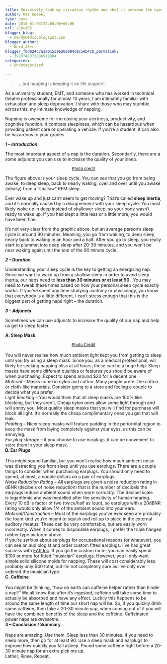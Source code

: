 ```yaml
---
title: University took my circadian rhythm and shot it between the eyes
author: Mat Goebel
type: post
date: 2010-01-03T22:05:00+00:00
url: /?p=105
blogger_blog:
  - nerdymedic.blogspot.com
blogger_author:
  - Nerd_Alert
blogger_fbd824c7a1a015396202684c8c5eb4cb_permalink:
  - 3910748372086911904
categories:
  - Uncategorized

---
```

>&#8230; but napping is keeping it on life support.

As a university student, EMT, and someone who has worked in technical theatre professionally for almost 10 years, I am intimately familiar with exhaustion and sleep deprivation. I share with those who may stumble across this, my intimate knowledge of napping.

Napping is awesome for increasing your alertness, productivity, and cognitive function. It combats sleepiness, which can be hazardous when providing patient care or operating a vehicle. If you&#8217;re a student, it can also be hazardous to your grades.

**_1 &#8211; Introduction_**

The most important aspect of a nap is the duration. Secondarily, there are a some adjuncts you can use to increase the quality of your sleep.

<div class="separator" style="clear:both;text-align:center;">
  <a href="http://www.sleep-problems.com/sleep_architecture/stages_of_sleep/"><span class="Apple-style-span" style="font-size:small;">Photo credit</span></a>
</div>

The figure above is your sleep cycle. You can see that you go from being awake, to deep sleep, back to nearly waking, over and over until you awake (ideally) from a &#8220;shallow&#8221; REM sleep.

Ever wake up and just can&#8217;t seem to get moving? That&#8217;s called **sleep inertia**, and it&#8217;s normally caused by a disagreement with your sleep cycle. You most likely woke up in deep instead of shallower sleep, so your body wasn&#8217;t ready to wake up. If you had slept a little less or a little more, you would have been fine.

It&#8217;s not very clear from the graphic above, but an average person&#8217;s sleep cycle is around 90 minutes. Meaning, you go from waking, to deep sleep, nearly back to waking in an hour and a half. After you go to sleep, you really start to plummet into deep sleep after 20-30 minutes, and you won&#8217;t be near waking again until the end of the 90 minute cycle.

**_2 &#8211; Duration_**

Understanding your sleep cycle is the key to getting an energising nap. Since we want to wake up from a shallow sleep in order to avoid sleep inertia, our naps need to **less than 30 minutes or at least 90**.  You may need to tweak these times based on how your personal sleep cycle exactly works. If you&#8217;ve spent any time studying anatomy or physiology, you know that everybody is a little different. I can&#8217;t stress enough that this is the biggest part of getting naps right &#8211; the duration.

**_3 &#8211; Adjuncts_**

Sometimes we can use adjuncts to increase the quality of our nap and help us get to sleep faster.

**A. Sleep Mask**

<div style="text-align:center;">
  <a href="http://leisureguy.wordpress.com/2006/08/02/tips-for-better-sleep/"><span class="Apple-style-span" style="font-size:small;">Photo Credit</span></a>
</div>

<div style="text-align:center;">
  <strong><span style="font-weight:normal;"><br /> </span></strong>
</div>

<div style="text-align:left;">
  You will never realise how much ambient light kept you from getting to sleep until you try using a sleep mask. Since you, as a medical professional, will likely be seeking napping bliss at all hours, these can he a huge help. Sleep masks have some different qualities or features you should be aware of when purchasing. Expect to spend around $20 for a decent one.
</div>

<div style="text-align:left;">
  <em>Material</em> &#8211; Masks come in nylon and cotton. Many people prefer the cotton or cloth-like materials. Consider going to a store and feeling a couple to decide what you prefer.
</div>

<div style="text-align:left;">
  <em>Light Blocking</em> &#8211; You would think that all sleep masks are 100% like blocking, but they aren&#8217;t. Cheap nylon ones allow some light through and will annoy you. Most quality sleep masks that you will find for purchase will block all light. It&#8217;s normally the cheap complimentary ones you get that will leak.
</div>

<div style="text-align:left;">
  <em>Padding</em> &#8211; Nicer sleep masks will feature padding in the periorbital region to keep the mask from laying completely against your eyes, as this can be annoying.
</div>

<div style="text-align:left;">
  <em>Ear plug storage</em> &#8211; if you choose to use earplugs, it can be convenient to store them in your sleep mask.
</div>

<div style="text-align:left;">
  <strong>B. Ear Plugs</strong>
</div>

<div style="text-align:left;">
  <strong><br /> </strong>
</div>

<div style="text-align:left;">
  This might sound familiar, but you won&#8217;t realise how much ambient noise was distracting you from sleep until you use earplugs. There are a couple things to consider when purchasing earplugs. You should only need to spend, at most, a couple dollars on a pair of earplugs.
</div>

<div style="text-align:left;">
  <em>Noise Reduction Rating</em> &#8211; All earplugs are given a noise reduction rating in dBNR (decibels of noise reduction) that is the number of decibels the earplugs reduce ambient sound when worn <em>correctly</em>. The decibel scale is logarithmic and was modelled after the sensitivity of human hearing. Every 10 dB is factor of two (twice/half as loud), so earplugs with a 20dBNR rating would only allow 1/4 of the ambient sound into your ears.
</div>

<div style="text-align:left;">
  <em>Material/Construction</em> &#8211; Most of the earplugs you&#8217;ve ever seen are probably the foam kind you&#8217;re meant to squish and roll up to place in the external auditory meatus. These can be very comfortable, but are easily worn incorrectly. When it comes to disposable earplugs, I prefer the triple flanged rubber type pictured above.
</div>

<div style="text-align:left;">
  If you&#8217;re <em>serious</em> about earplugs for occupational reasons (or whatever), you can see an audiologist and order custom fitted earplugs. I&#8217;ve had great success with <a href="http://www.earinc.com/index.php">EAR Inc</a>. If you go the custom route, you can easily spend $100 or more for fitted &#8220;musician&#8221; earplugs. However, you&#8217;ll only want simple solid silicone molds for napping. These will cost considerably less, probably only $40 total, but I&#8217;m not completely sure as I&#8217;ve only ever ordered the musician type.
</div>

<div style="text-align:left;">
  <strong>C. Caffeine</strong>
</div>

<div style="text-align:left;">
  <strong><br /> </strong>
</div>

<div style="text-align:left;">
  You might be thinking, &#8220;how on earth can caffeine helper rather than hinder a nap?&#8221; We all know that after it&#8217;s ingested, caffeine will take some time to actually be absorbed and have any effect. Luckily this happens to be around the same length of time our short nap will be. So, if you quickly drink some caffeine, then take a 20-30 minute nap, when coming out of it you will have the combined benefits of the sleep and the caffeine. Caffeinated power naps are <em>awesome</em>.
</div>

<div style="text-align:left;">
  <strong>4 &#8211; Conclusion / Summary</strong>
</div>

<div style="text-align:left;">
  <strong><br /> </strong>
</div>

<div style="text-align:left;">
  Naps are amazing. Use them. Sleep less than 30 minutes. If you need to sleep more, then go for at least 90. Use a sleep mask and earplugs to improve how quickly you fall asleep. Pound some caffeine right before a 20-30 minute nap for an extra pick me up.
</div>

<div style="text-align:left;">
  Lather, Rinse, Repeat.
</div>

<div class="blogger-post-footer">
  <img src="" alt="" width="1" height="1" />
</div>